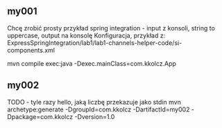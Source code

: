 ## my001
Chcę zrobić prosty przykład spring integration - input z konsoli, string to uppercase, output na konsolę
Konfiguracja, przykład z:
ExpressSpringIntegration/lab1/lab1-channels-helper-code/si-components.xml 

mvn compile exec:java -Dexec.mainClass=com.kkolcz.App

## my002
TODO - tyle razy hello, jaką liczbę przekazuje jako stdin
mvn archetype:generate -DgroupId=com.kkolcz -DartifactId=my002 -Dpackage=com.kkolcz -Dversion=1.0

